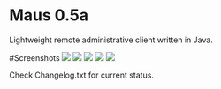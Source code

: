 # Maus 0.5a
Lightweight remote administrative client written in Java.


#Screenshots
![](https://i.imgur.com/gL6hGNz.png)
![](https://i.imgur.com/4ILGjEq.png)
![](https://i.imgur.com/02TbTMl.png)
![](https://i.imgur.com/ohQLXxV.png)
![](https://i.imgur.com/xoQZ022.png)

Check Changelog.txt for current status.
